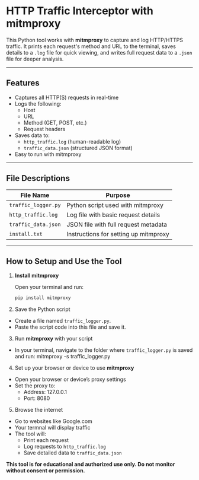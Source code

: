 # HTTP Traffic Interceptor with mitmproxy

This Python tool works with **mitmproxy** to capture and log HTTP/HTTPS traffic. It prints each request's method and URL to the terminal, saves details to a `.log` file for quick viewing, and writes full request data to a `.json` file for deeper analysis.

---

## Features

- Captures all HTTP(S) requests in real-time
- Logs the following:
  - Host
  - URL
  - Method (GET, POST, etc.)
  - Request headers
- Saves data to:
  - `http_traffic.log` (human-readable log)
  - `traffic_data.json` (structured JSON format)
- Easy to run with mitmproxy

---

## File Descriptions

| File Name              | Purpose                                 |
|------------------------|-----------------------------------------|
| `traffic_logger.py`    | Python script used with mitmproxy       |
| `http_traffic.log`     | Log file with basic request details     |
| `traffic_data.json`    | JSON file with full request metadata    |
| `install.txt`          | Instructions for setting up mitmproxy   |

---

## How to Setup and Use the Tool

1. **Install mitmproxy**

   Open your terminal and run:

   ```bash
   pip install mitmproxy

2. Save the Python script
  - Create a file named `traffic_logger.py`. 
  - Paste the script code into this file and save it.

3. Run **mitmproxy** with your script
  - In your terminal, navigate to the folder where `traffic_logger.py` is saved and run:
    mitmproxy -s traffic_logger.py
 
4. Set up your browser or device to use **mitmproxy** 
  - Open your browser or device’s proxy settings
  - Set the proxy to: 
      - Address: 127.0.0.1
      - Port: 8080

5. Browse the internet
  - Go to websites like Google.com
  - Your termnal will display traffic
  - The tool will:
      - Print each request
      - Log requests to `http_traffic.log`
      - Save detailed data to `traffic_data.json`

**This tool is for educational and authorized use only. Do not monitor without consent or permission.**
